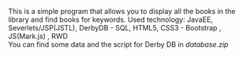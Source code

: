 
This is a simple program that allows you to display all the books in the library and find books for keywords.
Used technology: JavaEE, Severlets/JSP(JSTL), DerbyDB - SQL, HTML5, CSS3 - Bootstrap , JS(Mark.js) , RWD
<br>You can find some data and the script for Derby DB in *database.zip*
